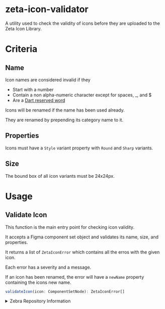 # zeta-icon-validator

A utility used to check the validity of icons before they are uploaded to the Zeta Icon Library.

# Criteria

## Name

Icon names are considered invalid if they

- Start with a number
- Contain a non alpha-numeric character except for spaces, \_, and $
- Are a [Dart reserved word](https://dart.dev/language/keywords)

Icons will be renamed if the name has been used already.

They are renamed by prepending its category name to it.

## Properties

Icons must have a `Style` variant property with `Round` and `Sharp` variants.

## Size

The bound box of all icon variants must be 24x24px.

# Usage

## Validate Icon

This function is the main entry point for checking icon validity.

It accepts a Figma component set object and validates its name, size, and properties.

It returns a list of `ZetaIconError` which contains all the erros with the given icon.

Each error has a severity and a message.

If an icon has been renamed, the error will have a `newName` property containing the icons new name.

```ts
validateIcon(icon: ComponentSetNode): ZetaIconError[]
```

<details>
    <summary>Zebra Repository Information</summary>
    <ul>
        <li> Zebra Business Unit : DMO - I&D Team </li>
        <li> Zebra Manager : mikecoomber </li>
        <li> Zebra Repo Admin: mikecoomber </li>
        <li> Zebra Jira Project ID: N/A  </li>
        <li> Product: zeta-icon-name-checker, zeta-icons</li>
        <li> Topics: zeta-icons, icon library</li>
    </ul>
</details>

